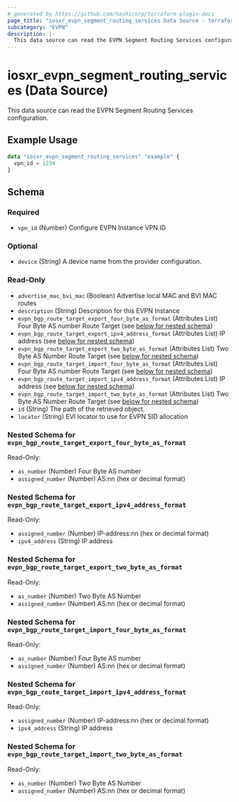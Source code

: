 ```yaml
---
# generated by https://github.com/hashicorp/terraform-plugin-docs
page_title: "iosxr_evpn_segment_routing_services Data Source - terraform-provider-iosxr"
subcategory: "EVPN"
description: |-
  This data source can read the EVPN Segment Routing Services configuration.
---
```


# iosxr_evpn_segment_routing_services (Data Source)

This data source can read the EVPN Segment Routing Services configuration.

## Example Usage

```terraform
data "iosxr_evpn_segment_routing_services" "example" {
  vpn_id = 1234
}
```

<!-- schema generated by tfplugindocs -->
## Schema

### Required

- `vpn_id` (Number) Configure EVPN Instance VPN ID

### Optional

- `device` (String) A device name from the provider configuration.

### Read-Only

- `advertise_mac_bvi_mac` (Boolean) Advertise local MAC and BVI MAC routes
- `description` (String) Description for this EVPN Instance
- `evpn_bgp_route_target_export_four_byte_as_format` (Attributes List) Four Byte AS number Route Target (see [below for nested schema](#nestedatt--evpn_bgp_route_target_export_four_byte_as_format))
- `evpn_bgp_route_target_export_ipv4_address_format` (Attributes List) IP address (see [below for nested schema](#nestedatt--evpn_bgp_route_target_export_ipv4_address_format))
- `evpn_bgp_route_target_export_two_byte_as_format` (Attributes List) Two Byte AS Number Route Target (see [below for nested schema](#nestedatt--evpn_bgp_route_target_export_two_byte_as_format))
- `evpn_bgp_route_target_import_four_byte_as_format` (Attributes List) Four Byte AS number Route Target (see [below for nested schema](#nestedatt--evpn_bgp_route_target_import_four_byte_as_format))
- `evpn_bgp_route_target_import_ipv4_address_format` (Attributes List) IP address (see [below for nested schema](#nestedatt--evpn_bgp_route_target_import_ipv4_address_format))
- `evpn_bgp_route_target_import_two_byte_as_format` (Attributes List) Two Byte AS Number Route Target (see [below for nested schema](#nestedatt--evpn_bgp_route_target_import_two_byte_as_format))
- `id` (String) The path of the retrieved object.
- `locator` (String) EVI locator to use for EVPN SID allocation

<a id="nestedatt--evpn_bgp_route_target_export_four_byte_as_format"></a>
### Nested Schema for `evpn_bgp_route_target_export_four_byte_as_format`

Read-Only:

- `as_number` (Number) Four Byte AS number
- `assigned_number` (Number) AS:nn (hex or decimal format)


<a id="nestedatt--evpn_bgp_route_target_export_ipv4_address_format"></a>
### Nested Schema for `evpn_bgp_route_target_export_ipv4_address_format`

Read-Only:

- `assigned_number` (Number) IP-address:nn (hex or decimal format)
- `ipv4_address` (String) IP address


<a id="nestedatt--evpn_bgp_route_target_export_two_byte_as_format"></a>
### Nested Schema for `evpn_bgp_route_target_export_two_byte_as_format`

Read-Only:

- `as_number` (Number) Two Byte AS Number
- `assigned_number` (Number) AS:nn (hex or decimal format)


<a id="nestedatt--evpn_bgp_route_target_import_four_byte_as_format"></a>
### Nested Schema for `evpn_bgp_route_target_import_four_byte_as_format`

Read-Only:

- `as_number` (Number) Four Byte AS number
- `assigned_number` (Number) AS:nn (hex or decimal format)


<a id="nestedatt--evpn_bgp_route_target_import_ipv4_address_format"></a>
### Nested Schema for `evpn_bgp_route_target_import_ipv4_address_format`

Read-Only:

- `assigned_number` (Number) IP-address:nn (hex or decimal format)
- `ipv4_address` (String) IP address


<a id="nestedatt--evpn_bgp_route_target_import_two_byte_as_format"></a>
### Nested Schema for `evpn_bgp_route_target_import_two_byte_as_format`

Read-Only:

- `as_number` (Number) Two Byte AS Number
- `assigned_number` (Number) AS:nn (hex or decimal format)


